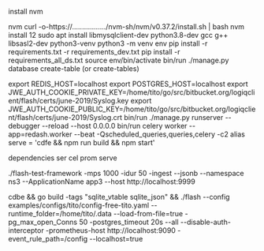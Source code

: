 install nvm

nvm curl -o-https://................./nvm-sh/nvm/v0.37.2/install.sh | bash
nvm install 12
sudo apt install libmysqlclient-dev python3.8-dev gcc g++ libsasl2-dev python3-venv
python3 -m venv env
pip install -r requirements.txt -r requirements_dev.txt
pip install -r requirements_all_ds.txt
source env/bin/activate
bin/run ./manage.py database create-table (or create-tables)

export REDIS_HOST=localhost
export POSTGRES_HOST=localhost
export JWE_AUTH_COOKIE_PRIVATE_KEY=/home/tito/go/src/bitbucket.org/logiqclient/flash/certs/june-2019/Syslog.key
export JWE_AUTH_COOKIE_PUBLIC_KEY=/home/tito/go/src/bitbucket.org/logiqclient/flash/certs/june-2019/Syslog.crt
bin/run ./manage.py runserver --debugger --reload --host 0.0.0.0
bin/run celery worker --app=redash.worker --beat -Qscheduled_queries,queries,celery -c2
alias serve = 'cdfe && npm run build && npm start'

dependencies
ser
cel
prom
serve

./flash-test-framework -mps 1000 -idur 50 -ingest --jsonb --namespace ns3 --ApplicationName app3 --host http://localhost:9999


cdbe && go build -tags "sqlite_vtable sqlite_json" && ./flash --config examples/configs/tito/config-free-tito.yaml --runtime_folder=/home/tito/.data --load-from-file=true -pg_max_open_Conns 50 -postgres_timeout 20s --all --disable-auth-interceptor -prometheus-host http://localhost:9090 -event_rule_path=/config --localhost=true
